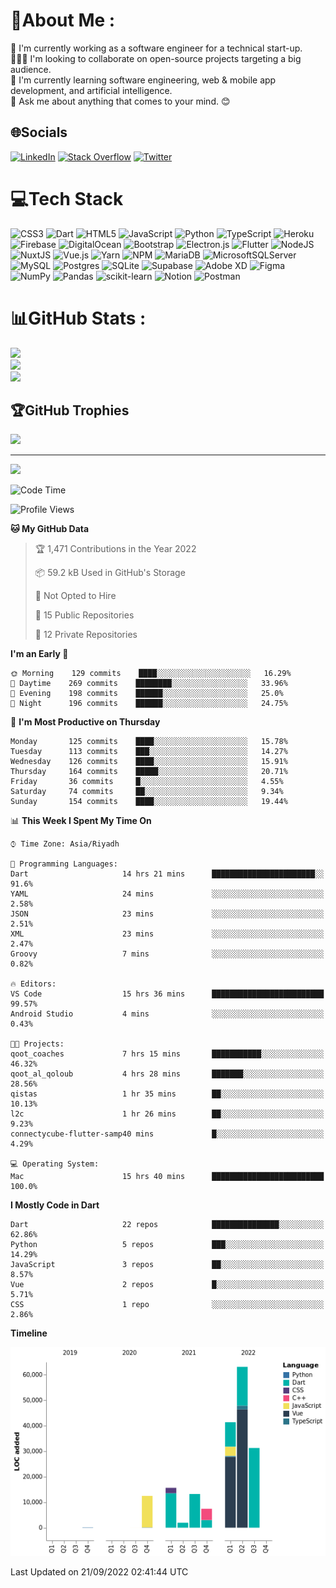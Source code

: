# 💫About Me :
🔭 I'm currently working as a software engineer for a technical start-up.<br />
🙋🏻‍♂️ I'm looking to collaborate on open-source projects targeting a big audience.<br />
🌱 I'm currently learning software engineering, web & mobile app development, and artificial intelligence.<br />
💬 Ask me about anything that comes to your mind. 😊<br />


## 🌐Socials
[![LinkedIn](https://img.shields.io/badge/LinkedIn-%230077B5.svg?logo=linkedin&logoColor=white)](https://linkedin.com/in/abdullah-metwally-86b243108) [![Stack Overflow](https://img.shields.io/badge/-Stackoverflow-FE7A16?logo=stack-overflow&logoColor=white)](https://stackoverflow.com/users/7632109/abdullah) [![Twitter](https://img.shields.io/badge/Twitter-%231DA1F2.svg?logo=Twitter&logoColor=white)](https://twitter.com/MrAbdullah_104) 

# 💻Tech Stack
![CSS3](https://img.shields.io/badge/css3-%231572B6.svg?style=for-the-badge&logo=css3&logoColor=white) ![Dart](https://img.shields.io/badge/dart-%230175C2.svg?style=for-the-badge&logo=dart&logoColor=white) ![HTML5](https://img.shields.io/badge/html5-%23E34F26.svg?style=for-the-badge&logo=html5&logoColor=white) ![JavaScript](https://img.shields.io/badge/javascript-%23323330.svg?style=for-the-badge&logo=javascript&logoColor=%23F7DF1E) ![Python](https://img.shields.io/badge/python-3670A0?style=for-the-badge&logo=python&logoColor=ffdd54) ![TypeScript](https://img.shields.io/badge/typescript-%23007ACC.svg?style=for-the-badge&logo=typescript&logoColor=white) ![Heroku](https://img.shields.io/badge/heroku-%23430098.svg?style=for-the-badge&logo=heroku&logoColor=white) ![Firebase](https://img.shields.io/badge/firebase-%23039BE5.svg?style=for-the-badge&logo=firebase) ![DigitalOcean](https://img.shields.io/badge/DigitalOcean-%230167ff.svg?style=for-the-badge&logo=digitalOcean&logoColor=white) ![Bootstrap](https://img.shields.io/badge/bootstrap-%23563D7C.svg?style=for-the-badge&logo=bootstrap&logoColor=white) ![Electron.js](https://img.shields.io/badge/Electron-191970?style=for-the-badge&logo=Electron&logoColor=white) ![Flutter](https://img.shields.io/badge/Flutter-%2302569B.svg?style=for-the-badge&logo=Flutter&logoColor=white) ![NodeJS](https://img.shields.io/badge/node.js-6DA55F?style=for-the-badge&logo=node.js&logoColor=white) ![NuxtJS](https://img.shields.io/badge/Nuxt-black?style=for-the-badge&logo=nuxt.js&logoColor=white) ![Vue.js](https://img.shields.io/badge/vuejs-%2335495e.svg?style=for-the-badge&logo=vuedotjs&logoColor=%234FC08D) ![Yarn](https://img.shields.io/badge/yarn-%232C8EBB.svg?style=for-the-badge&logo=yarn&logoColor=white) ![NPM](https://img.shields.io/badge/NPM-%23000000.svg?style=for-the-badge&logo=npm&logoColor=white) ![MariaDB](https://img.shields.io/badge/MariaDB-003545?style=for-the-badge&logo=mariadb&logoColor=white) ![MicrosoftSQLServer](https://img.shields.io/badge/Microsoft%20SQL%20Sever-CC2927?style=for-the-badge&logo=microsoft%20sql%20server&logoColor=white) ![MySQL](https://img.shields.io/badge/mysql-%2300f.svg?style=for-the-badge&logo=mysql&logoColor=white) ![Postgres](https://img.shields.io/badge/postgres-%23316192.svg?style=for-the-badge&logo=postgresql&logoColor=white) ![SQLite](https://img.shields.io/badge/sqlite-%2307405e.svg?style=for-the-badge&logo=sqlite&logoColor=white) 	![Supabase](https://img.shields.io/badge/Supabase-3ECF8E?style=for-the-badge&logo=supabase&logoColor=white) ![Adobe XD](https://img.shields.io/badge/Adobe%20XD-470137?style=for-the-badge&logo=Adobe%20XD&logoColor=#FF61F6) 	![Figma](https://img.shields.io/badge/figma-%23F24E1E.svg?style=for-the-badge&logo=figma&logoColor=white) ![NumPy](https://img.shields.io/badge/numpy-%23013243.svg?style=for-the-badge&logo=numpy&logoColor=white) ![Pandas](https://img.shields.io/badge/pandas-%23150458.svg?style=for-the-badge&logo=pandas&logoColor=white) ![scikit-learn](https://img.shields.io/badge/scikit--learn-%23F7931E.svg?style=for-the-badge&logo=scikit-learn&logoColor=white) ![Notion](https://img.shields.io/badge/Notion-%23000000.svg?style=for-the-badge&logo=notion&logoColor=white) ![Postman](https://img.shields.io/badge/Postman-FF6C37?style=for-the-badge&logo=postman&logoColor=white)
# 📊GitHub Stats :
![](https://github-readme-stats.vercel.app/api?username=Abdullah104&theme=city_light&hide_border=true&include_all_commits=true&count_private=true)<br/>
![](https://github-readme-streak-stats.herokuapp.com/?user=Abdullah104&theme=city_light&hide_border=true)<br/>
![](https://github-readme-stats.vercel.app/api/top-langs/?username=Abdullah104&theme=city_light&hide_border=true&include_all_commits=true&count_private=true&layout=compact)

## 🏆GitHub Trophies
![](https://github-profile-trophy.vercel.app/?username=Abdullah104&theme=flat&no-frame=true&no-bg=false&margin-w=4)

---
[![](https://visitcount.itsvg.in/api?id=Abdullah104&icon=9&color=6)](https://visitcount.itsvg.in)


<!--START_SECTION:waka-->
![Code Time](http://img.shields.io/badge/Code%20Time-97%20hrs%2053%20mins-blue)

![Profile Views](http://img.shields.io/badge/Profile%20Views-0-blue)

**🐱 My GitHub Data** 

> 🏆 1,471 Contributions in the Year 2022
 > 
> 📦 59.2 kB Used in GitHub's Storage 
 > 
> 🚫 Not Opted to Hire
 > 
> 📜 15 Public Repositories 
 > 
> 🔑 12 Private Repositories  
 > 
**I'm an Early 🐤** 

```text
🌞 Morning    129 commits    ████░░░░░░░░░░░░░░░░░░░░░   16.29% 
🌆 Daytime    269 commits    ████████░░░░░░░░░░░░░░░░░   33.96% 
🌃 Evening    198 commits    ██████░░░░░░░░░░░░░░░░░░░   25.0% 
🌙 Night      196 commits    ██████░░░░░░░░░░░░░░░░░░░   24.75%

```
📅 **I'm Most Productive on Thursday** 

```text
Monday       125 commits    ████░░░░░░░░░░░░░░░░░░░░░   15.78% 
Tuesday      113 commits    ███░░░░░░░░░░░░░░░░░░░░░░   14.27% 
Wednesday    126 commits    ████░░░░░░░░░░░░░░░░░░░░░   15.91% 
Thursday     164 commits    █████░░░░░░░░░░░░░░░░░░░░   20.71% 
Friday       36 commits     █░░░░░░░░░░░░░░░░░░░░░░░░   4.55% 
Saturday     74 commits     ██░░░░░░░░░░░░░░░░░░░░░░░   9.34% 
Sunday       154 commits    ████░░░░░░░░░░░░░░░░░░░░░   19.44%

```


📊 **This Week I Spent My Time On** 

```text
⌚︎ Time Zone: Asia/Riyadh

💬 Programming Languages: 
Dart                     14 hrs 21 mins      ███████████████████████░░   91.6% 
YAML                     24 mins             ░░░░░░░░░░░░░░░░░░░░░░░░░   2.58% 
JSON                     23 mins             ░░░░░░░░░░░░░░░░░░░░░░░░░   2.51% 
XML                      23 mins             ░░░░░░░░░░░░░░░░░░░░░░░░░   2.47% 
Groovy                   7 mins              ░░░░░░░░░░░░░░░░░░░░░░░░░   0.82%

🔥 Editors: 
VS Code                  15 hrs 36 mins      █████████████████████████   99.57% 
Android Studio           4 mins              ░░░░░░░░░░░░░░░░░░░░░░░░░   0.43%

🐱‍💻 Projects: 
qoot_coaches             7 hrs 15 mins       ███████████░░░░░░░░░░░░░░   46.32% 
qoot_al_qoloub           4 hrs 28 mins       ███████░░░░░░░░░░░░░░░░░░   28.56% 
qistas                   1 hr 35 mins        ██░░░░░░░░░░░░░░░░░░░░░░░   10.13% 
l2c                      1 hr 26 mins        ██░░░░░░░░░░░░░░░░░░░░░░░   9.23% 
connectycube-flutter-samp40 mins             █░░░░░░░░░░░░░░░░░░░░░░░░   4.29%

💻 Operating System: 
Mac                      15 hrs 40 mins      █████████████████████████   100.0%

```

**I Mostly Code in Dart** 

```text
Dart                     22 repos            ███████████████░░░░░░░░░░   62.86% 
Python                   5 repos             ███░░░░░░░░░░░░░░░░░░░░░░   14.29% 
JavaScript               3 repos             ██░░░░░░░░░░░░░░░░░░░░░░░   8.57% 
Vue                      2 repos             █░░░░░░░░░░░░░░░░░░░░░░░░   5.71% 
CSS                      1 repo              ░░░░░░░░░░░░░░░░░░░░░░░░░   2.86%

```


**Timeline**

![Chart not found](https://raw.githubusercontent.com/Abdullah104/Abdullah104/main/charts/bar_graph.png) 


 Last Updated on 21/09/2022 02:41:44 UTC
<!--END_SECTION:waka-->
